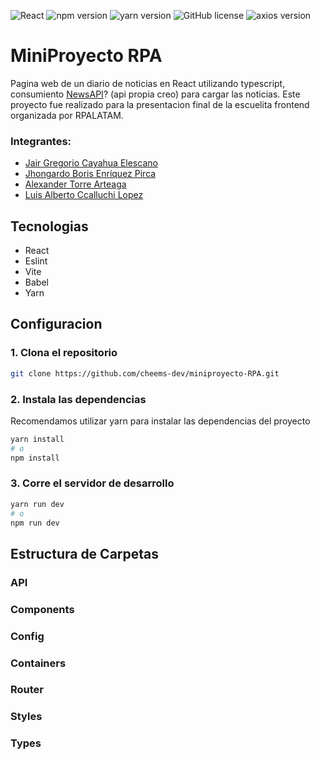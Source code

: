 ![React](https://img.shields.io/badge/react-v18.2.0-blue)
![npm version](https://img.shields.io/npm/v/react.svg?style=flat)
![yarn version](https://img.shields.io/badge/yarn-v18.2.0-blueviolet)
![GitHub license](https://img.shields.io/badge/license-MIT-green)
![axios version](https://img.shields.io/badge/axios-v1.3.2-yellow)

<!-- 
<h1 align="center">MiniProyecto RPA</h1> -->

# MiniProyecto RPA

Pagina web de un diario de noticias en React utilizando typescript, consumiento [NewsAPI](https://newsapi.org/)? (api propia creo) para cargar las noticias.
Este proyecto fue realizado para la presentacion final de la escuelita frontend organizada por RPALATAM.

### Integrantes:
- [Jair Gregorio Cayahua Elescano](https://github.com/JairCael)
- [Jhongardo Boris Enríquez Pirca](https://github.com/JhonEnriquezJb)
- [Alexander Torre Arteaga](https://github.com/AlexTprog)
- [Luis Alberto Ccalluchi Lopez](https://github.com/cheems-dev)

## Tecnologias

- React
- Eslint
- Vite
- Babel
- Yarn


##  Configuracion

### 1. Clona el repositorio

```sh
git clone https://github.com/cheems-dev/miniproyecto-RPA.git
```

### 2. Instala las dependencias
Recomendamos utilizar yarn para instalar las dependencias del proyecto

```sh
yarn install
# o
npm install
```

### 3. Corre el servidor de desarrollo

```sh
yarn run dev
# o
npm run dev
```

## Estructura de Carpetas

### API
### Components
### Config
### Containers
### Router
### Styles
### Types
